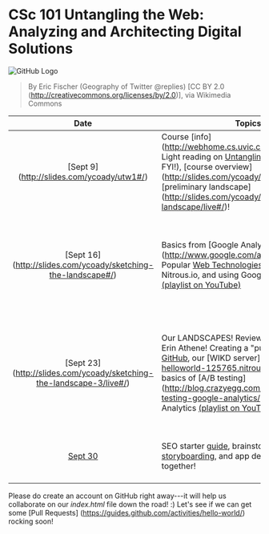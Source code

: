 # CSc 101 Untangling the Web: Analyzing and Architecting Digital Solutions 
![GitHub Logo](https://upload.wikimedia.org/wikipedia/commons/5/50/Geography_of_Twitter_%40replies_%286238509140%29.jpg)

> By Eric Fischer (Geography of Twitter @replies) [CC BY 2.0 (http://creativecommons.org/licenses/by/2.0)], via Wikimedia Commons


Date     | Topics                 | Homework  
:------:| ---------------------- | --------- 
[Sept 9] (http://slides.com/ycoady/utw1#/)  | Course [info] (http://webhome.cs.uvic.ca/~ycoady/utw/), Light reading on [Untangling the Web](http://www.governmentattic.org/8docs/UntanglingTheWeb-NSA_2007.pdf) (just an FYI!), [course overview] (http://slides.com/ycoady/utw1/live#/) and [preliminary landscape] (http://slides.com/ycoady/sketching-the-landscape/live#/)!  | (1) Course survey (2) post comments for the questions on Moodle, and (3) sketch landscape diagram! 
[Sept 16] (http://slides.com/ycoady/sketching-the-landscape#/)   | Basics from [Google Analytics] (http://www.google.com/analytics/standard/), Popular [Web Technologies]( http://www.w3schools.com/), HTML files, using Nitrous.io, and using Google Analytics [(playlist on YouTube)](https://www.youtube.com/playlist?list=PLP0MTopvRtxC3YkEeNuq1XUpuZvOamDH1) |  (1) Post comments for the questions on Moodle, (2) ideas for case studies, and (3) survey of cool Google Analytics results!
[Sept 23] (http://slides.com/ycoady/sketching-the-landscape-3/live#/)   | Our LANDSCAPES! Review, Guest speaker, Erin Athene! Creating a "pull request" on [GitHub](https://help.github.com/articles/using-pull-requests/), our [WIKD server] (http://html5-helloworld-125765.nitrousapp.com:3000/), basics of [A/B testing] (http://blog.crazyegg.com/2015/06/02/ab-testing-google-analytics/) with Google Analytics [(playlist on YouTube)](https://www.youtube.com/playlist?list=PLP0MTopvRtxC3YkEeNuq1XUpuZvOamDH1) |  (1) Post comments for the questions on Moodle, (2) design for case studies, and (3) messing with your OWN Google Analytics results!
[Sept 30](http://slides.com/ycoady/deck-5/live#/)  | SEO starter [guide](http://static.googleusercontent.com/media/www.google.com/en//webmasters/docs/search-engine-optimization-starter-guide.pdf), brainstorming, [storyboarding](https://uxmag.com/articles/storyboarding-in-the-software-design-process), and app design, bringing it all together! |  (1) Comments, (2) storyboards and (3) teams4change! 

       
Please do create an account on GitHub right away---it will help us collaborate on our *index.html* file down the road! :)  Let's see if we can get some [Pull Requests] (https://guides.github.com/activities/hello-world/) rocking soon!
